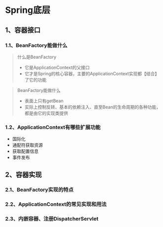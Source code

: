 # Spring底层

## 1、容器接口

### 1.1、BeanFactory能做什么

> 什么是BeanFactory
>
> - 它是ApplicationContext的父接口
> - 它才是Spring的核心容器，主要的ApplicationContext实现都【结合】了它的功能

> BeanFactory能做什么
>
> - 表面上只有getBean
> - 实际上控制反转、基本的依赖注入、直至Bean的生命周期的各种功能，都是由它的实现类提供

### 1.2、ApplicationContext有哪些扩展功能

- 国际化
- 通配符获取资源
- 获取配置信息
- 事件发布



## 2、容器实现

### 2.1、BeanFactory实现的特点

### 2.2、ApplicationContext的常见实现和用法

### 2.3、内嵌容器、注册DispatcherServlet